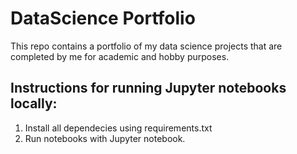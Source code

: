 # DataScience Portfolio
This repo contains a portfolio of my data science projects that are completed by me for academic and hobby purposes.

## Instructions for running Jupyter notebooks locally:
1. Install all dependecies using requirements.txt
2. Run notebooks with Jupyter notebook.
